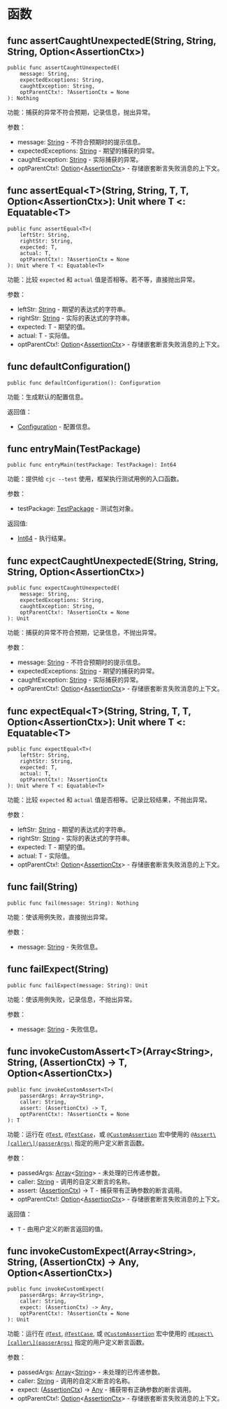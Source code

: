 # 函数

## func assertCaughtUnexpectedE(String, String, String, Option\<AssertionCtx>)

```cangjie
public func assertCaughtUnexpectedE(
    message: String,
    expectedExceptions: String,
    caughtException: String,
    optParentCtx!: ?AssertionCtx = None
): Nothing
```

功能：捕获的异常不符合预期，记录信息，抛出异常。

参数：

- message: [String](../../core/core_package_api/core_package_structs.md#struct-string) - 不符合预期时的提示信息。
- expectedExceptions: [String](../../core/core_package_api/core_package_structs.md#struct-string) - 期望的捕获的异常。
- caughtException: [String](../../core/core_package_api/core_package_structs.md#struct-string)  - 实际捕获的异常。
- optParentCtx!: [Option](../../core/core_package_api/core_package_enums.md#enum-optiont)\<[AssertionCtx](./unittest_package_classes.md#class-assertionctx)> - 存储嵌套断言失败消息的上下文。

## func assertEqual\<T>(String, String, T, T, Option\<AssertionCtx>): Unit where T <: Equatable\<T>

```cangjie
public func assertEqual<T>(
    leftStr: String,
    rightStr: String,
    expected: T,
    actual: T,
    optParentCtx!: ?AssertionCtx = None
): Unit where T <: Equatable<T>
```

功能：比较 `expected` 和 `actual` 值是否相等。若不等，直接抛出异常。

参数：

- leftStr: [String](../../core/core_package_api/core_package_structs.md#struct-string) - 期望的表达式的字符串。
- rightStr: [String](../../core/core_package_api/core_package_structs.md#struct-string) - 实际的表达式的字符串。
- expected: T - 期望的值。
- actual: T - 实际值。
- optParentCtx!: [Option](../../core/core_package_api/core_package_enums.md#enum-optiont)\<[AssertionCtx](./unittest_package_classes.md#class-assertionctx)> - 存储嵌套断言失败消息的上下文。

## func defaultConfiguration()

```cangjie
public func defaultConfiguration(): Configuration
```

功能：生成默认的配置信息。

返回值：

- [Configuration](../../unittest_common/unittest_common_package_api/unittest_common_package_classes.md#class-configuration) - 配置信息。

## func entryMain(TestPackage)

```cangjie
public func entryMain(testPackage: TestPackage): Int64
```

功能：提供给 `cjc --test` 使用，框架执行测试用例的入口函数。

参数：

- testPackage: [TestPackage](./unittest_package_classes.md#class-testpackage) - 测试包对象。

返回值:

- [Int64](../../core/core_package_api/core_package_intrinsics.md#int64) - 执行结果。

## func expectCaughtUnexpectedE(String, String, String, Option\<AssertionCtx>)

```cangjie
public func expectCaughtUnexpectedE(
    message: String,
    expectedExceptions: String,
    caughtException: String,
    optParentCtx!: ?AssertionCtx = None
): Unit
```

功能：捕获的异常不符合预期，记录信息，不抛出异常。

参数：

- message: [String](../../core/core_package_api/core_package_structs.md#struct-string) - 不符合预期时的提示信息。
- expectedExceptions: [String](../../core/core_package_api/core_package_structs.md#struct-string) - 期望的捕获的异常。
- caughtException: [String](../../core/core_package_api/core_package_structs.md#struct-string) - 实际捕获的异常。
- optParentCtx!: [Option](../../core/core_package_api/core_package_enums.md#enum-optiont)\<[AssertionCtx](./unittest_package_classes.md#class-assertionctx)> - 存储嵌套断言失败消息的上下文。

## func expectEqual\<T>(String, String, T, T, Option\<AssertionCtx>): Unit where T <: Equatable\<T>

```cangjie
public func expectEqual<T>(
    leftStr: String,
    rightStr: String,
    expected: T,
    actual: T,
    optParentCtx!: ?AssertionCtx
): Unit where T <: Equatable<T>
```

功能：比较 `expected` 和 `actual` 值是否相等。记录比较结果，不抛出异常。

参数：

- leftStr: [String](../../core/core_package_api/core_package_structs.md#struct-string) - 期望的表达式的字符串。
- rightStr: [String](../../core/core_package_api/core_package_structs.md#struct-string) - 实际的表达式的字符串。
- expected: T - 期望的值。
- actual: T  - 实际值。
- optParentCtx!: [Option](../../core/core_package_api/core_package_enums.md#enum-optiont)\<[AssertionCtx](./unittest_package_classes.md#class-assertionctx)> - 存储嵌套断言失败消息的上下文。

## func fail(String)

```cangjie
public func fail(message: String): Nothing
```

功能：使该用例失败，直接抛出异常。

参数：

- message: [String](../../core/core_package_api/core_package_structs.md#struct-string) - 失败信息。

## func failExpect(String)

```cangjie
public func failExpect(message: String): Unit
```

功能：使该用例失败，记录信息，不抛出异常。

参数：

- message: [String](../../core/core_package_api/core_package_structs.md#struct-string) - 失败信息。

## func invokeCustomAssert\<T>(Array\<String>, String, (AssertionCtx) -> T, Option\<AssertionCtx>)

```cangjie
public func invokeCustomAssert<T>(
    passerdArgs: Array<String>,
    caller: String,
    assert: (AssertionCtx) -> T,
    optParentCtx!: ?AssertionCtx = None
): T
```

功能：运行在 [`@Test`](../../unittest_testmacro/unittest_testmacro_package_api/unittest_testmacro_package_macros.md#test-宏), [`@TestCase`](../../unittest_testmacro/unittest_testmacro_package_api/unittest_testmacro_package_macros.md#testcase-宏)，或 [`@CustomAssertion`](../../unittest_testmacro/unittest_testmacro_package_api/unittest_testmacro_package_macros.md#customassertion-宏) 宏中使用的 [`@Assert\[caller\](passerArgs)`](../../unittest_testmacro/unittest_testmacro_package_api/unittest_testmacro_package_macros.md#assert-宏) 指定的用户定义断言函数。

参数：

- passedArgs: [Array](../../core/core_package_api/core_package_structs.md#struct-arrayt)\<[String](../../core/core_package_api/core_package_structs.md#struct-string)> - 未处理的已传递参数。
- caller: [String](../../core/core_package_api/core_package_structs.md#struct-string) - 调用的自定义断言的名称。
- assert: ([AssertionCtx](./unittest_package_classes.md#class-assertionctx)) -> T - 捕获带有正确参数的断言调用。
- optParentCtx!: [Option](../../core/core_package_api/core_package_enums.md#enum-optiont)\<[AssertionCtx](./unittest_package_classes.md#class-assertionctx)> - 存储嵌套断言失败消息的上下文。

返回值：

- `T` - 由用户定义的断言返回的值。

## func invokeCustomExpect(Array\<String>, String, (AssertionCtx) -> Any, Option\<AssertionCtx>)

```cangjie
public func invokeCustomExpect(
    passerdArgs: Array<String>,
    caller: String,
    expect: (AssertionCtx) -> Any,
    optParentCtx!: ?AssertionCtx = None
): Unit
```

功能：运行在 [`@Test`](../../unittest_testmacro/unittest_testmacro_package_api/unittest_testmacro_package_macros.md#test-宏), [`@TestCase`](../../unittest_testmacro/unittest_testmacro_package_api/unittest_testmacro_package_macros.md#testcase-宏), 或 [`@CustomAssertion`](../../unittest_testmacro/unittest_testmacro_package_api/unittest_testmacro_package_macros.md#customassertion-宏) 宏中使用的 [`@Expect\[caller\](passerArgs)`](../../unittest_testmacro/unittest_testmacro_package_api/unittest_testmacro_package_macros.md#expect-宏) 指定的用户定义断言函数。

参数：

- passedArgs: [Array](../../core/core_package_api/core_package_structs.md#struct-arrayt)\<[String](../../core/core_package_api/core_package_structs.md#struct-string)> - 未处理的已传递参数。
- caller: [String](../../core/core_package_api/core_package_structs.md#struct-string) - 调用的自定义断言的名称。
- expect: ([AssertionCtx](./unittest_package_classes.md#class-assertionctx)) -> [Any](../../core/core_package_api/core_package_interfaces.md#interface-any) - 捕获带有正确参数的断言调用。
- optParentCtx!: [Option](../../core/core_package_api/core_package_enums.md#enum-optiont)\<[AssertionCtx](./unittest_package_classes.md#class-assertionctx)> - 存储嵌套断言失败消息的上下文。
